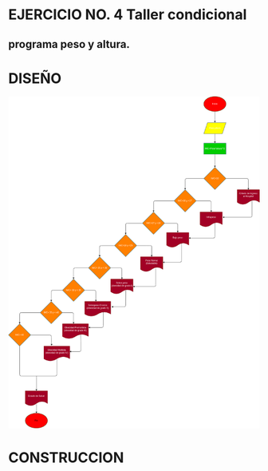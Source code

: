 # EJERCICIO NO. 4 Taller condicional

## programa peso y altura.

# DISEÑO

![Diagrama de flujo](diagrama.png "Diagrama de flujo")

# CONSTRUCCION

